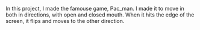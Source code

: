In this project, I made the famouse game, Pac_man. I made it to move in both in directions, with open and closed mouth. When it hits the edge of the screen, it flips and moves to the other direction.